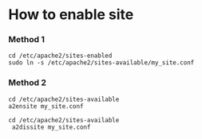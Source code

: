 
# How to enable site 

### Method 1

```
cd /etc/apache2/sites-enabled
sudo ln -s /etc/apache2/sites-available/my_site.conf

```

### Method 2

```
cd /etc/apache2/sites-available
a2ensite my_site.conf

```


```
cd /etc/apache2/sites-available
 a2dissite my_site.conf

```











